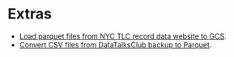 # Extras

* [Load parquet files from NYC TLC record data website to GCS](./load_parquet_files_from_web_to_gcs/).
* [Convert CSV files from DataTalksClub backup to Parquet](./convert_csv_to_parquet/).